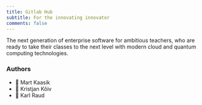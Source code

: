 ```yaml
---
title: Gitlab Hub
subtitle: For the innovating innovator
comments: false
---
```


The next generation of enterprise software for ambitious teachers, who are ready to take their classes to the next level with modern cloud and quantum computing technologies.  

### Authors

- 🐝 Mart Kaasik
- 🐞 Kristjan Kõiv
- 🐒 Karl Raud
